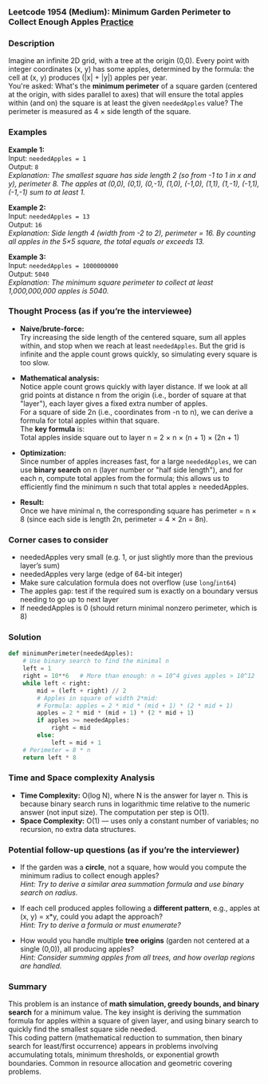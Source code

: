### Leetcode 1954 (Medium): Minimum Garden Perimeter to Collect Enough Apples [Practice](https://leetcode.com/problems/minimum-garden-perimeter-to-collect-enough-apples)

### Description  
Imagine an infinite 2D grid, with a tree at the origin (0,0). Every point with integer coordinates (x, y) has some apples, determined by the formula: the cell at (x, y) produces (|x| + |y|) apples per year.  
You're asked: What's the **minimum perimeter** of a square garden (centered at the origin, with sides parallel to axes) that will ensure the total apples within (and on) the square is at least the given `neededApples` value? The perimeter is measured as 4 × side length of the square.

### Examples  

**Example 1:**  
Input: `neededApples = 1`  
Output: `8`  
*Explanation: The smallest square has side length 2 (so from -1 to 1 in x and y), perimeter 8. The apples at (0,0), (0,1), (0,-1), (1,0), (-1,0), (1,1), (1,-1), (-1,1), (-1,-1) sum to at least 1.*

**Example 2:**  
Input: `neededApples = 13`  
Output: `16`  
*Explanation: Side length 4 (width from -2 to 2), perimeter = 16. By counting all apples in the 5×5 square, the total equals or exceeds 13.*

**Example 3:**  
Input: `neededApples = 1000000000`  
Output: `5040`  
*Explanation: The minimum square perimeter to collect at least 1,000,000,000 apples is 5040.*

### Thought Process (as if you’re the interviewee)  
- **Naive/brute-force:**  
  Try increasing the side length of the centered square, sum all apples within, and stop when we reach at least `neededApples`. But the grid is infinite and the apple count grows quickly, so simulating every square is too slow.

- **Mathematical analysis:**  
  Notice apple count grows quickly with layer distance. If we look at all grid points at distance n from the origin (i.e., border of square at that "layer"), each layer gives a fixed extra number of apples.  
  For a square of side 2n (i.e., coordinates from -n to n), we can derive a formula for total apples within that square.  
  The **key formula** is:  
  Total apples inside square out to layer n = 2 × n × (n + 1) × (2n + 1)

- **Optimization:**  
  Since number of apples increases fast, for a large `neededApples`, we can use **binary search** on n (layer number or "half side length"), and for each n, compute total apples from the formula; this allows us to efficiently find the minimum n such that total apples ≥ neededApples.

- **Result:**  
  Once we have minimal n, the corresponding square has perimeter = n × 8 (since each side is length 2n, perimeter = 4 × 2n = 8n).

### Corner cases to consider  
- neededApples very small (e.g. 1, or just slightly more than the previous layer’s sum)
- neededApples very large (edge of 64-bit integer)
- Make sure calculation formula does not overflow (use `long`/`int64`)
- The apples gap: test if the required sum is exactly on a boundary versus needing to go up to next layer
- If neededApples is 0 (should return minimal nonzero perimeter, which is 8)

### Solution

```python
def minimumPerimeter(neededApples):
    # Use binary search to find the minimal n
    left = 1
    right = 10**6   # More than enough: n = 10^4 gives apples > 10^12
    while left < right:
        mid = (left + right) // 2
        # Apples in square of width 2*mid:
        # Formula: apples = 2 * mid * (mid + 1) * (2 * mid + 1)
        apples = 2 * mid * (mid + 1) * (2 * mid + 1)
        if apples >= neededApples:
            right = mid
        else:
            left = mid + 1
    # Perimeter = 8 * n
    return left * 8
```

### Time and Space complexity Analysis  

- **Time Complexity:** O(log N), where N is the answer for layer n. This is because binary search runs in logarithmic time relative to the numeric answer (not input size). The computation per step is O(1).
- **Space Complexity:** O(1) — uses only a constant number of variables; no recursion, no extra data structures.

### Potential follow-up questions (as if you’re the interviewer)  

- If the garden was a **circle**, not a square, how would you compute the minimum radius to collect enough apples?  
  *Hint: Try to derive a similar area summation formula and use binary search on radius.*

- If each cell produced apples following a **different pattern**, e.g., apples at (x, y) = x\*y, could you adapt the approach?  
  *Hint: Try to derive a formula or must enumerate?*

- How would you handle multiple **tree origins** (garden not centered at a single (0,0)), all producing apples?  
  *Hint: Consider summing apples from all trees, and how overlap regions are handled.*

### Summary
This problem is an instance of **math simulation, greedy bounds, and binary search** for a minimum value. The key insight is deriving the summation formula for apples within a square of given layer, and using binary search to quickly find the smallest square side needed.  
This coding pattern (mathematical reduction to summation, then binary search for least/first occurrence) appears in problems involving accumulating totals, minimum thresholds, or exponential growth boundaries. Common in resource allocation and geometric covering problems.
